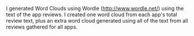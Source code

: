 I generated Word Clouds using Wordle (http://www.wordle.net/) using the text of the app reviews. I created one word cloud from each app's total review text, plus an extra word cloud generated using all of the text from all reviews gathered for all apps.
